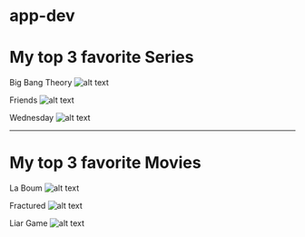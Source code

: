 # app-dev
# My top 3 favorite Series
Big Bang Theory
![alt text](https://media.glamour.com/photos/5cddbf8953c5e780a34a6545/master/w_2560%2Cc_limit/115005_0052b.jpg)

Friends
![alt text](https://play-images-prod-ctf.tech.tvnz.co.nz/api/v1/web/image/3CLEzO37tocxCoSmzzcxwx/2733ae58689b3e59e477a86d2da48a36/friends-showtile.png.2733ae58689b3e59e477a86d2da48a36.jpg?width=1200&height=630)

Wednesday
![alt text](https://media-cldnry.s-nbcnews.com/image/upload/rockcms/2022-12/221202-Wednesday-addams-dance-al-1310-69eaeb.jpg)

---
# My top 3 favorite Movies

La Boum
![alt text](https://www.screenslate.com/sites/default/files/2021-06/La-Boum.jpg)

Fractured
![alt text](https://www.heavenofhorror.com/wp-content/uploads/2019/09/fractured-netflix-review.jpg)
 
 Liar Game
![alt text](https://asianwiki.com/images/f/f8/Liar_Game_Season2-p1.jpg)

